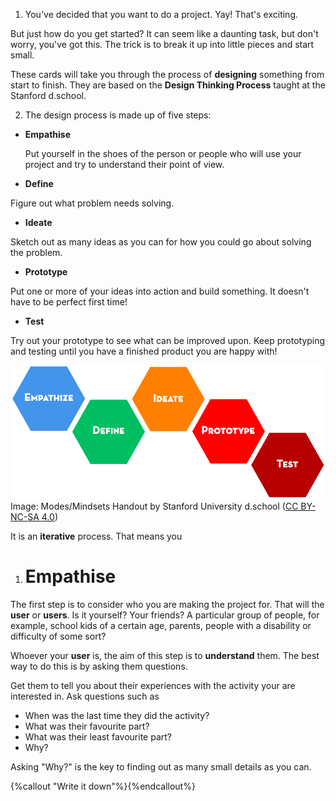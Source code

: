 1. You've decided that you want to do a project. Yay! That's exciting. 

 But just how do you get started? It can seem like a daunting task, but don't worry, you've got this. The trick is to break it up into little pieces and start small. 
 
 These cards will take you through the process of **designing** something from start to finish. They are based on the **Design Thinking Process** taught at the Stanford d.school.

2. The design process is made up of five steps:
 * **Empathise**
 
   Put yourself in the shoes of the person or people who will use your project and try to understand their point of view.
 * **Define**
 
 Figure out what problem needs solving.
 * **Ideate**
 
 Sketch out as many ideas as you can for how you could go about solving the problem.
 * **Prototype**
 
 Put one or more of your ideas into action and build something. It doesn't have to be perfect first time!
 * **Test**
 
 Try out your prototype to see what can be improved upon. Keep prototyping and testing until you have a finished product you are happy with!

 ![](designthinkingsteps.png)
 Image: Modes/Mindsets Handout by Stanford University d.school \([CC BY-NC-SA 4.0](https://creativecommons.org/licenses/by-nc-sa/4.0/)\) 
 
 It is an **iterative** process. That means you
 
1. # Empathise
 The first step is to consider who you are making the project for. That will the **user** or **users**. Is it yourself? Your friends? A particular group of people, for example, school kids of a certain age, parents, people with a disability or difficulty of some sort?
 
 Whoever your **user** is, the aim of this step is to **understand** them. The best way to do this is by asking them questions.
 
 Get them to tell you about their experiences with the activity your are interested in. Ask questions such as
 * When was the last time they did the activity?
 * What was their favourite part?
 * What was their least favourite part?
 * Why?
 
 Asking "Why?" is the key to finding out as many small details as you can.
 
 {%callout "Write it down"%}{%endcallout%}





